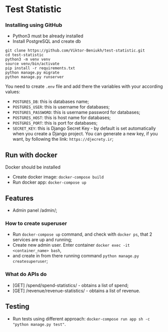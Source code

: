 # Test Statistic


### Installing using GitHub

- Python3 must be already installed
- Install PostgreSQL and create db


```shell
git clone https://github.com/Viktor-Beniukh/test-statistic.git
cd test-statistic
python3 -m venv venv
source venv/bin/activate
pip install -r requirements.txt
python manage.py migrate
python manage.py runserver   
```

You need to create `.env` file and add there the variables with your according values:
- `POSTGRES_DB`: this is databases name;
- `POSTGRES_USER`: this is username for databases;
- `POSTGRES_PASSWORD`: this is username password for databases;
- `POSTGRES_HOST`: this is host name for databases;
- `POSTGRES_PORT`: this is port for databases;
- `SECRET_KEY`: this is Django Secret Key - by default is set automatically when you create a Django project.
                You can generate a new key, if you want, by following the link: `https://djecrety.ir`;


## Run with docker

Docker should be installed

- Create docker image: `docker-compose build`
- Run docker app: `docker-compose up`

  
## Features

- Admin panel /admin/;


### How to create superuser
- Run `docker-compose up` command, and check with `docker ps`, that 2 services are up and running;
- Create new admin user. Enter container `docker exec -it <container_name> bash`, 
- and create in from there running command `python manage.py createsuperuser`;


### What do APIs do

- [GET] /spend/spend-statistics/ - obtains a list of spend;
- [GET] /revenue/revenue-statistics/ - obtains a list of revenue.


## Testing

- Run tests using different approach: `docker-compose run app sh -c "python manage.py test"`.
